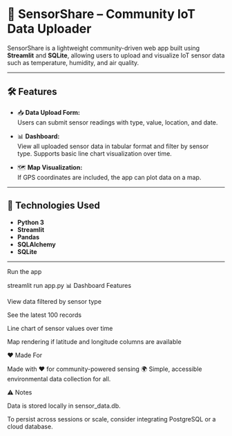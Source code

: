 # 📡 SensorShare – Community IoT Data Uploader

SensorShare is a lightweight community-driven web app built using **Streamlit** and **SQLite**, allowing users to upload and visualize IoT sensor data such as temperature, humidity, and air quality.

---

## 🛠️ Features

- 📥 **Data Upload Form:**  
  Users can submit sensor readings with type, value, location, and date.

- 📊 **Dashboard:**  
  View all uploaded sensor data in tabular format and filter by sensor type. Supports basic line chart visualization over time.

- 🗺️ **Map Visualization:**  
  If GPS coordinates are included, the app can plot data on a map.

---

## 🚀 Technologies Used

- **Python 3**
- **Streamlit**
- **Pandas**
- **SQLAlchemy**
- **SQLite**

---

Run the app

streamlit run app.py
📊 Dashboard Features

View data filtered by sensor type

See the latest 100 records

Line chart of sensor values over time

Map rendering if latitude and longitude columns are available

❤️ Made For

Made with ❤️ for community-powered sensing 🌍
Simple, accessible environmental data collection for all.

⚠️ Notes

Data is stored locally in sensor_data.db.

To persist across sessions or scale, consider integrating PostgreSQL or a cloud database.

